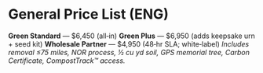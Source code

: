 # General Price List (ENG)

**Green Standard** — $6,450 (all‑in)
**Green Plus** — $6,950 (adds keepsake urn + seed kit)
**Wholesale Partner** — $4,950 (48‑hr SLA; white‑label)
*Includes removal ≤75 miles, NOR process, ½ cu yd soil, GPS memorial tree, Carbon Certificate, CompostTrack™ access.*
